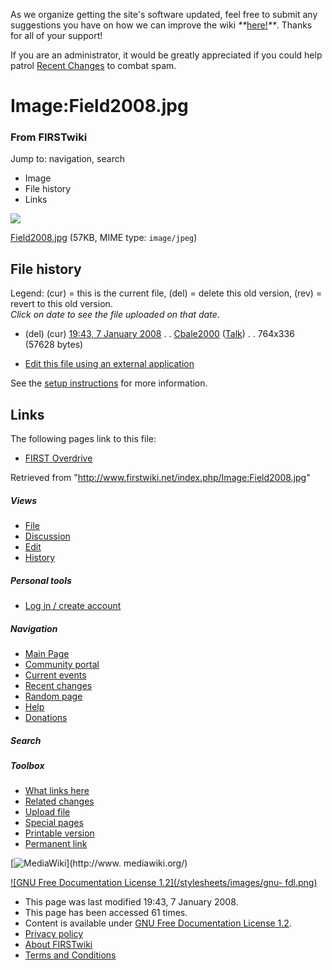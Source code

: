 As we organize getting the site's software updated, feel free to submit any
suggestions you have on how we can improve the wiki
_**_[here!](/index.php/User:Hallry/Suggestions "User:Hallry/Suggestions"
)_**_. Thanks for all of your support!

If you are an administrator, it would be greatly appreciated if you could help
patrol [Recent Changes](/index.php/Special:Recentchanges
"Special:Recentchanges" ) to combat spam.

# Image:Field2008.jpg

### From FIRSTwiki

Jump to: navigation, search

  * Image
  * File history
  * Links

![](/media/d/df/Field2008.jpg)

[Field2008.jpg](/media/d/df/Field2008.jpg "Field2008.jpg" ) (57KB, MIME type:
`image/jpeg`)

## File history

Legend: (cur) = this is the current file, (del) = delete this old version,
(rev) = revert to this old version.  
_Click on date to see the file uploaded on that date_.

  * (del) (cur) [19:43, 7 January 2008](/media/d/df/Field2008.jpg "/media/d/df/Field2008.jpg" ) . . [Cbale2000](/index.php/User:Cbale2000 "User:Cbale2000" ) ([Talk](/index.php/User_talk:Cbale2000 "User talk:Cbale2000" )) . . 764x336 (57628 bytes)
  

  * [Edit this file using an external application](/index.php?title=Image:Field2008.jpg&action=edit&externaledit=true&mode=file "Image:Field2008.jpg" )

See the [setup
instructions](http://meta.wikimedia.org/wiki/Help:External_editors
"http://meta.wikimedia.org/wiki/Help:External_editors" ) for more information.

## Links

The following pages link to this file:

  * [FIRST Overdrive](/index.php/FIRST_Overdrive "FIRST Overdrive" )

Retrieved from "<http://www.firstwiki.net/index.php/Image:Field2008.jpg>"

##### Views

  * [File](/index.php/Image:Field2008.jpg)
  * [Discussion](/index.php?title=Image_talk:Field2008.jpg&action=edit)
  * [Edit](/index.php?title=Image:Field2008.jpg&action=edit)
  * [History](/index.php?title=Image:Field2008.jpg&action=history)

##### Personal tools

  * [Log in / create account](/index.php?title=Special:Userlogin&returnto=Image:Field2008.jpg)

[](/index.php/Main_Page "Main Page" )

##### Navigation

  * [Main Page](/index.php/Main_Page)
  * [Community portal](/index.php/FIRSTwiki:Community_portal)
  * [Current events](/index.php/Current_events)
  * [Recent changes](/index.php/Special:Recentchanges)
  * [Random page](/index.php/Special:Random)
  * [Help](/index.php/FIRSTwiki:Help)
  * [Donations](/index.php/FIRSTwiki:Site_support)

##### Search



##### Toolbox

  * [What links here](/index.php/Special:Whatlinkshere/Image:Field2008.jpg)
  * [Related changes](/index.php/Special:Recentchangeslinked/Image:Field2008.jpg)
  * [Upload file](/index.php/Special:Upload)
  * [Special pages](/index.php/Special:Specialpages)
  * [Printable version](/index.php?title=Image:Field2008.jpg&printable=yes)
  * [Permanent link](/index.php?title=Image:Field2008.jpg&oldid=64949)

[![MediaWiki](/skins/common/images/poweredby_mediawiki_88x31.png)](http://www.
mediawiki.org/)

[![GNU Free Documentation License 1.2](/stylesheets/images/gnu-
fdl.png)](http://www.gnu.org/copyleft/fdl.html)

  * This page was last modified 19:43, 7 January 2008.
  * This page has been accessed 61 times.
  * Content is available under [GNU Free Documentation License 1.2](http://www.gnu.org/copyleft/fdl.html "http://www.gnu.org/copyleft/fdl.html" ).
  * [Privacy policy](/index.php/FIRSTwiki:Privacy_policy "FIRSTwiki:Privacy policy" )
  * [About FIRSTwiki](/index.php/FIRSTwiki:About "FIRSTwiki:About" )
  * [Terms and Conditions](/index.php/FIRSTwiki:Terms_and_conditions "FIRSTwiki:Terms and conditions" )

